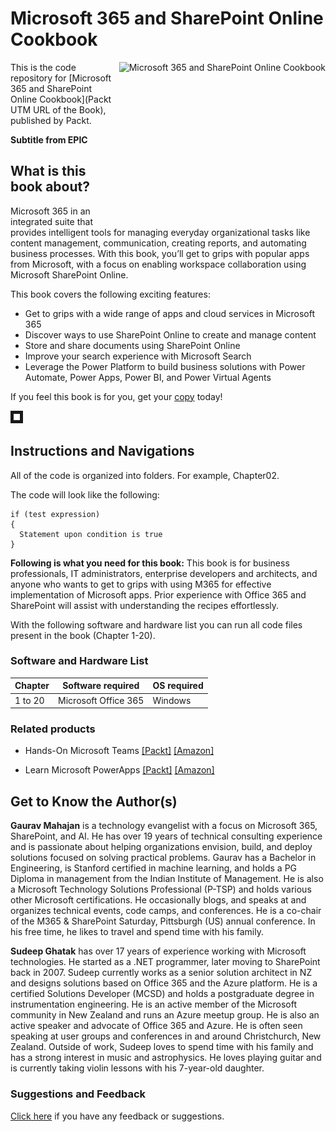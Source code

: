 # Microsoft 365 and SharePoint Online Cookbook

<a href="Packt UTM URL of the Book"><img src="Cover Image URL of the Book" alt="Microsoft 365 and SharePoint Online Cookbook" height="256px" align="right"></a>

This is the code repository for [Microsoft 365 and SharePoint Online Cookbook](Packt UTM URL of the Book), published by Packt.

**Subtitle from EPIC**

## What is this book about?
Microsoft 365 in an integrated suite that provides intelligent tools for managing everyday organizational tasks like content management, communication, creating reports, and automating business processes. With this book, you’ll get to grips with popular apps from Microsoft, with a focus on enabling workspace collaboration using Microsoft SharePoint Online.

This book covers the following exciting features: 
* Get to grips with a wide range of apps and cloud services in Microsoft 365
* Discover ways to use SharePoint Online to create and manage content
* Store and share documents using SharePoint Online
* Improve your search experience with Microsoft Search
* Leverage the Power Platform to build business solutions with Power Automate, Power Apps, Power BI, and Power Virtual Agents

If you feel this book is for you, get your [copy](https://www.amazon.com/dp/1838646671) today!

<a href="https://www.packtpub.com/?utm_source=github&utm_medium=banner&utm_campaign=GitHubBanner"><img src="https://raw.githubusercontent.com/PacktPublishing/GitHub/master/GitHub.png" alt="https://www.packtpub.com/" border="5" /></a>

## Instructions and Navigations
All of the code is organized into folders. For example, Chapter02.

The code will look like the following:
```
if (test expression)
{
  Statement upon condition is true
}
```

**Following is what you need for this book:**
This book is for business professionals, IT administrators, enterprise developers and architects, and anyone who wants to get to grips with using M365 for effective implementation of Microsoft apps. Prior experience with Office 365 and SharePoint will assist with understanding the recipes effortlessly.

With the following software and hardware list you can run all code files present in the book (Chapter 1-20).

### Software and Hardware List

| Chapter  | Software required                   | OS required                        |
| -------- | ------------------------------------| -----------------------------------|
| 1 to 20  | Microsoft Office 365                | Windows                            |


### Related products <Other books you may enjoy>
* Hands-On Microsoft Teams [[Packt]](https://www.packtpub.com/business-other/hands-on-microsoft-teams?utm_source=github&utm_medium=repository&utm_campaign=9781839213984) [[Amazon]](https://www.amazon.com/dp/1839213981)

* Learn Microsoft PowerApps [[Packt]](https://www.packtpub.com/programming/learn-microsoft-powerapps?utm_source=github&utm_medium=repository&utm_campaign=9781789805826) [[Amazon]](https://www.amazon.com/dp/1789805821)

## Get to Know the Author(s)
**Gaurav Mahajan**
is a technology evangelist with a focus on Microsoft 365, SharePoint, and AI. He has over 19 years of technical consulting experience and is passionate about helping organizations envision, build, and deploy solutions focused on solving practical problems. Gaurav has a Bachelor in Engineering, is Stanford certified in machine learning, and holds a PG Diploma in management from the Indian Institute of Management. He is also a Microsoft Technology Solutions Professional (P-TSP) and holds various other Microsoft certifications. He
occasionally blogs, and speaks at and organizes technical events, code camps, and conferences. He is a co-chair of the M365 & SharePoint Saturday, Pittsburgh (US) annual conference. In his free time, he likes to travel and spend time with his family.

**Sudeep Ghatak**
has over 17 years of experience working with Microsoft technologies. He started as a .NET programmer, later moving to SharePoint back in 2007. Sudeep currently works as a senior solution architect in NZ and designs solutions based on Office 365 and the Azure platform. He is a certified Solutions Developer (MCSD) and holds a postgraduate degree in instrumentation engineering. He is an active member of the Microsoft community in New Zealand and runs an Azure meetup group. He is also an active speaker and advocate of Office 365 and Azure. He is often seen speaking at user groups and conferences in and around Christchurch, New Zealand. Outside of work, Sudeep loves to spend time with his family and has a strong interest in music and astrophysics. He loves playing guitar and is currently taking violin lessons with his 7-year-old daughter.

### Suggestions and Feedback
[Click here](https://docs.google.com/forms/d/e/1FAIpQLSdy7dATC6QmEL81FIUuymZ0Wy9vH1jHkvpY57OiMeKGqib_Ow/viewform) if you have any feedback or suggestions.

